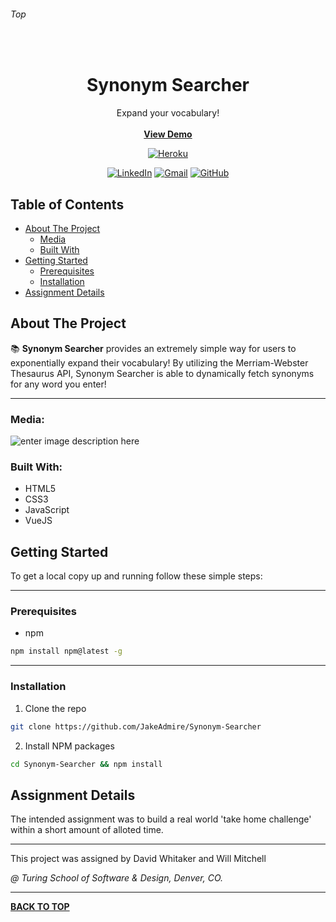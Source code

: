 ###### Top

<br />
<p align="center">
  <h1 align="center">Synonym Searcher</h1>
  <p align="center">
    Expand your vocabulary!
    <br />
    <br />
    <b><a href="https://take-home-thesaurus.herokuapp.com/">View Demo</a></b>
  </p>
</p>
<div align="center">

[![Heroku][heroku-shield]][heroku-url] 

[![LinkedIn][linkedin-shield]][linkedin-url] 
[![Gmail][gmail-shield]][gmail-url] 
[![GitHub][github-shield]][github-url] 
</div>

## Table of Contents

- [About The Project](#About-The-Project)
  - [Media](#Media)
  - [Built With](#Built-With)
- [Getting Started](#Getting-Started)
  - [Prerequisites](#Prerequisites)
  - [Installation](#Installation)
- [Assignment Details](#Assignment-Details)

## About The Project

📚 **Synonym Searcher** provides an extremely simple way for users to exponentially expand their vocabulary! By utilizing the Merriam-Webster Thesaurus API, Synonym Searcher is able to dynamically fetch synonyms for any word you enter!

---

### Media:

![enter image description here](https://user-images.githubusercontent.com/44077214/71449285-9ddcc600-2706-11ea-896f-568af251b906.png)

### Built With:
- HTML5
- CSS3
- JavaScript
- VueJS

## Getting Started

To get a local copy up and running follow these simple steps:

---

### Prerequisites

* npm
```sh
npm install npm@latest -g
```

---

### Installation

1. Clone the repo
```sh
git clone https://github.com/JakeAdmire/Synonym-Searcher
```
2. Install NPM packages
```sh
cd Synonym-Searcher && npm install
```

## Assignment Details

The intended assignment was to build a real world 'take home challenge' within a short amount of alloted time. 

---

This project was assigned by David Whitaker and Will Mitchell

_@ Turing School of Software & Design, Denver, CO._

---

**[BACK TO TOP](#top)**

<!-- URL References  -->
[linkedin-shield]: https://img.shields.io/badge/-LinkedIn-0077b5.svg?style=for-the-badge&logo=linkedin
[linkedin-url]: https://linkedin.com/in/jakeadmire

[gmail-shield]: https://img.shields.io/badge/-Email-red.svg?style=for-the-badge&logo=gmail&logoColor=white
[gmail-url]: mailto:jakeadmire1@gmail.com

[github-shield]: https://img.shields.io/badge/dynamic/json?label=Follow&query=length&url=https://api.github.com/users/jakeadmire/followers&style=for-the-badge&logo=github
[github-url]: https://github.com/JakeAdmire/

[travis-shield]: https://img.shields.io/travis/criteriamor/Palette-Picker-API?label=travis-ci&logo=travis&style=for-the-badge
[travis-url]: https://travis-ci.org/JakeAdmire/GetSwole

[heroku-shield]: https://img.shields.io/badge/heroku-deployed-lightblue?style=for-the-badge&logo=heroku
[heroku-url]: https://take-home-thesaurus.herokuapp.com/
